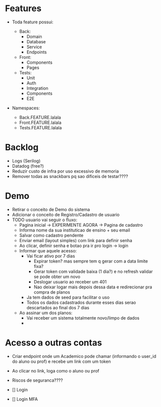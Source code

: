 # Features

- Toda feature possui:
    - Back:
        - Domain
        - Database
        - Service
        - Endpoints
    - Front:
        - Components
        - Pages
    - Tests:
        - Unit
        - Auth
        - Integration
        - Components
        - E2E

- Namespaces:
    - Back.FEATURE.lalala
    - Front.FEATURE.lalala
    - Tests.FEATURE.lalala

# Backlog

- Logs (Serilog)
- Datadog (free?)
- Reduzir custo de infra por uso excessivo de memoria
- Remover todas as snackbars pq sao dificeis de testar????


# Demo

- Retirar o conceito de Demo do sistema
- Adicionar o conceito de Registro/Cadastro de usuario
- TODO usuario vai seguir o fluxo:
    - Pagina inicial -> EXPERIMENTE AGORA -> Pagina de cadastro
    - Informa nome da sua instituticao de ensino + seu email
    - Salvar como cadastro pendente
    - Enviar email (layout simples) com link para definir senha
    - Ao clicar, definir senha e botao pra ir pro login -> login
    - Informar que aquele acesso:
        - Vai ficar ativo por 7 dias
            - Expirar token? mas sempre tem q gerar com a data limite fixa?
            - Gerar token com validade baixa (1 dia?) e no refresh validar se pode obter um novo
            - Deslogar usuario ao receber um 401
            - Nao deixar logar mais depois dessa data e redirecionar pra compra de planos
        - Ja tem dados de seed para facilitar o uso
        - Todos os dados cadastrados durante esses dias serao descartados ao final dos 7 dias
    - Ao assinar um dos planos:
        - Vai receber um sistema totalmente novo/limpo de dados
        - 

# Acesso a outras contas

- Criar endpoint onde um Academico pode chamar (informando o user_id do aluno ou prof) e recebe um link com um token 
- Ao clicar no link, loga como o aluno ou prof
- Riscos de seguranca????



- [] Login
- [] Login MFA
